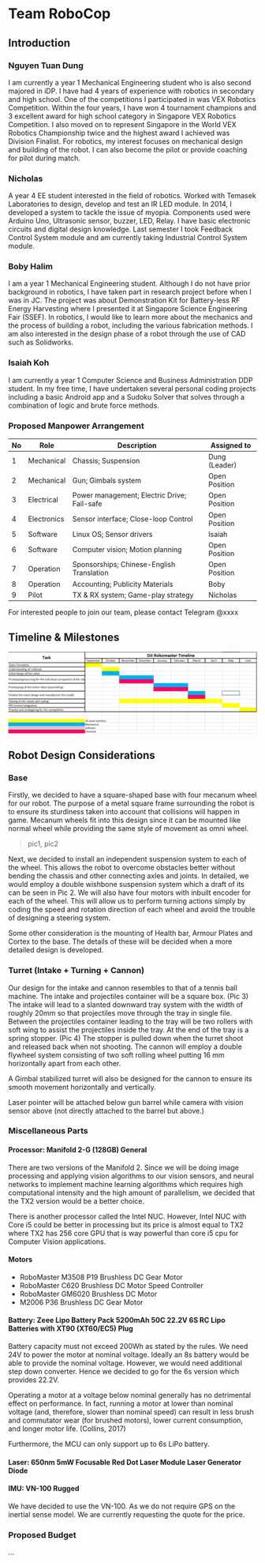 # Team RoboCop

## Introduction

### Nguyen Tuan Dung

I am currently a year 1 Mechanical Engineering student who is also second majored in iDP. I have had 4 years of experience with robotics in secondary and high school. One of the competitions I participated in was VEX Robotics Competition. Within the four years, I have won 4 tournament champions and 3 excellent award for high school category in Singapore VEX Robotics Competition. I also moved on to represent Singapore in the World VEX Robotics Championship twice and the highest award I achieved was Division Finalist. For robotics, my interest focuses on mechanical design and building of the robot. I can also become the pilot or provide coaching for pilot during match.

### Nicholas

A year 4 EE student interested in the field of robotics. Worked with Temasek Laboratories to design, develop and test an IR LED module. In 2014, I developed a system to tackle the issue of myopia. Components used were Arduino Uno, Ultrasonic sensor, buzzer, LED, Relay. I have basic electronic circuits and digital design knowledge. Last semester I took Feedback Control System module and am currently taking Industrial Control System module.

### Boby Halim

I am a year 1 Mechanical Engineering student. Although I do not have prior background in robotics, I have taken part in research project before when I was in JC. The project was about Demonstration Kit for Battery-less RF Energy Harvesting where I presented it at Singapore Science Engineering Fair (SSEF). In robotics, I would like to learn more about the mechanics and the process of building a robot, including the various fabrication methods. I am also interested in the design phase of a robot through the use of CAD such as Solidworks.

### Isaiah Koh

I am currently a year 1 Computer Science and Business Administration DDP student. In my free time, I have undertaken several personal coding projects including a basic Android app and a Sudoku Solver that solves through a combination of logic and brute force methods.

### Proposed Manpower Arrangement
No| Role          |  Description                        | Assigned to       | 
--|---------------|---                                  |---                |
 1|  Mechanical   |  Chassis; Suspension                |  Dung (Leader)   |
 2|  Mechanical   |  Gun; Gimbals system                | Open Position|
 3|  Electrical   |  Power management; Electric Drive; Fail-safe   |  Open Position |
 4|  Electronics  |  Sensor interface; Close-loop Control | Open Position          | 
 5|  Software     | Linux OS; Sensor drivers            | Isaiah     | 
 6|  Software     | Computer vision; Motion planning    | Open Position     | 
 7|  Operation    | Sponsorships; Chinese-English Translation | Open Position     |   
 8|  Operation    | Accounting; Publicity Materials     | Boby     |  
 9|  Pilot        | TX & RX system; Game-play strategy  |  Nicholas            |

 For interested people to join our team, please contact Telegram @xxxx 

## Timeline & Milestones

![Timeline](./assets/robocop-timeline.jpg)

## Robot Design Considerations

### Base

Firstly, we decided to have a square-shaped base with four mecanum wheel for our robot. The purpose of a metal square frame surrounding the robot is to ensure its sturdiness taken into account that collisions will happen in game. Mecanum wheels fit into this design since it can be mounted like normal wheel while providing the same style of movement as omni wheel.

> pic1, pic2

Next, we decided to install an independent suspension system to each of the wheel. This allows the robot to overcome obstacles better without bending the chassis and other connecting axles and joints. In detailed, we would employ a double wishbone suspension system which a draft of its can be seen in Pic 2. We will also have four motors with inbuilt encoder for each of the wheel. This will allow us to perform turning actions simply by coding the speed and rotation direction of each wheel and avoid the trouble of designing a steering system. 

Some other consideration is the mounting of Health bar, Armour Plates and Cortex to the base. The details of these will be decided when a more detailed design is developed.

### Turret (Intake + Turning + Cannon)

Our design for the intake and cannon resembles to that of a tennis ball machine. The intake and projectiles container will be a square box. (Pic 3) The intake will lead to a slanted downward tray system with the width of roughly 20mm so that projectiles move through the tray in single file.  Between the projectiles container leading to the tray will be two rollers with soft wing to assist the projectiles inside the tray. At the end of the tray is a spring stopper. (Pic 4) The stopper is pulled down when the turret shoot and released back when not shooting. The cannon will employ a double flywheel system consisting of two soft rolling wheel putting 16 mm horizontally apart from each other. 

A Gimbal stabilized turret will also be designed for the cannon to ensure its smooth movement horizontally and vertically.

Laser pointer will be attached below gun barrel while camera with vision sensor above (not directly attached to the barrel but above.)

### Miscellaneous Parts

#### Processor: Manifold 2-G (128GB) General
There are two versions of the Manifold 2. Since we will be doing image processing and applying vision algorithms to our vision sensors, and neural networks to implement machine learning algorithms which requires high computational intensity and the high amount of parallelism, we decided that the TX2 version would be a better choice.

There is another processor called the Intel NUC.  However, Intel NUC with Core i5 could be better in processing but its price is almost equal to TX2 where TX2 has 256 core GPU that is way powerful than core i5 cpu for Computer Vision applications.

#### Motors

* RoboMaster M3508 P19 Brushless DC Gear Motor
* RoboMaster C620 Brushless DC Motor Speed Controller 
* RoboMaster GM6020 Brushless DC Motor
* M2006 P36 Brushless DC Gear Motor

#### Battery: Zeee Lipo Battery Pack 5200mAh 50C 22.2V 6S RC Lipo Batteries with XT90 (XT60/EC5) Plug

Battery capacity must not exceed 200Wh as stated by the rules. We need 24V to power the motor at nominal voltage. Ideally an 8s battery would be able to provide the nominal voltage. However, we would need additional step down converter. Hence we decided to go for the 6s version which provides 22.2V. 

Operating a motor at a voltage below nominal generally has no detrimental effect on performance. In fact, running a motor at lower than nominal voltage (and, therefore, slower than nominal speed) can result in less brush and commutator wear (for brushed motors), lower current consumption, and longer motor life. (Collins, 2017)

Furthermore, the MCU can only support up to 6s LiPo battery.

#### Laser: 650nm 5mW Focusable Red Dot Laser Module Laser Generator Diode

#### IMU: VN-100 Rugged

We have decided to use the VN-100. As we do not require GPS on the inertial sense model. We are currently requesting the quote for the price. 

### Proposed Budget

...